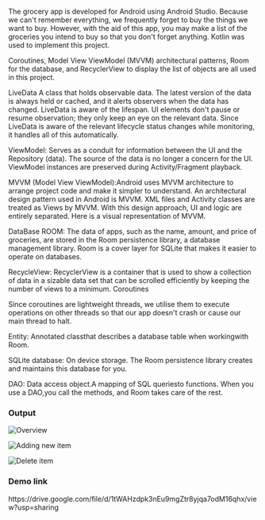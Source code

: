 The grocery app is developed for Android using Android Studio. Because we can't remember everything, we frequently forget to buy the things we want to buy. However, with the aid of this app, you may make a list of the groceries you intend to buy so that you don't forget anything. Kotlin was used to implement this project.


Coroutines, Model View ViewModel (MVVM) architectural patterns, Room for the database, and RecyclerView to display the list of objects are all used in this project.

LiveData
 A class that holds observable data. The latest version of the data is always held or cached, and it alerts observers when the data has changed. LiveData is aware of the lifespan. UI elements don't pause or resume observation; they only keep an eye on the relevant data. Since LiveData is aware of the relevant lifecycle status changes while monitoring, it handles all of this automatically.

ViewModel: Serves as a conduit for information between the UI and the Repository (data). The source of the data is no longer a concern for the UI. ViewModel instances are preserved during Activity/Fragment playback.

MVVM (Model View ViewModel):Android uses MVVM architecture to arrange project code and make it simpler to understand. An architectural design pattern used in Android is MVVM. XML files and Activity classes are treated as Views by MVVM. With this design approach, UI and logic are entirely separated. Here is a visual representation of MVVM.

DataBase ROOM: The data of apps, such as the name, amount, and price of groceries, are stored in the Room persistence library, a database management library. Room is a cover layer for SQLite that makes it easier to operate on databases.

RecycleView: RecyclerView is a container that is used to show a collection of data in a sizable data set that can be scrolled efficiently by keeping the number of views to a minimum.
Coroutines

Since coroutines are lightweight threads, we utilise them to execute operations on other threads so that our app doesn't crash or cause our main thread to halt.

Entity: Annotated classthat describes a database table when workingwith Room.

SQLite database: On device storage. The Room persistence library creates and maintains this database for you.

DAO: Data access object.A mapping of SQL queriesto functions. When you use a DAO,you call the methods, and Room takes care of the rest.

<h3><b>Output</b></h3>

![Overview](url "https://github.com/smartinternz02/SPSGP-82262-Virtual-Internship---Android-Application-Development-Using-Kotlin/blob/main/Screenshot/Overview.png")

![Adding new item](url "https://github.com/smartinternz02/SPSGP-82262-Virtual-Internship---Android-Application-Development-Using-Kotlin/blob/main/Screenshot/Add%20new%20item.png")

![Delete item](url "https://github.com/smartinternz02/SPSGP-82262-Virtual-Internship---Android-Application-Development-Using-Kotlin/blob/main/Screenshot/delete%20item.png")

<h3><b>Demo link</b></h3>
https://drive.google.com/file/d/1tWAHzdpk3nEu9mgZtr8yjqa7odM16qhx/view?usp=sharing